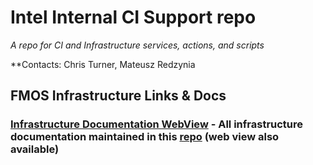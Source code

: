 # Intel Internal CI Support repo
*A repo for CI and Infrastructure services, actions, and scripts*

**Contacts: Chris Turner, Mateusz Redzynia

## FMOS Infrastructure Links & Docs

### [Infrastructure Documentation WebView](https://intel-innersource.github.io/os.rtos.zephyr.devops.documentation) - All infrastructure documentation maintained in this [repo](https://github.com/intel-innersource/os.rtos.zephyr.devops.documentation) (web view also available)
